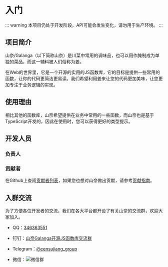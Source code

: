 <script setup>
import { VPTeamMembers } from 'vitepress/theme'
import censujiang_avatar from '/assets/img/censujiang.jpg'

const members = [
  {
    avatar: censujiang_avatar,
    name: '江程训',
    title: 'CTO',
    org: '山茨昕雨',
    orgLink: 'https://sancerain.com',
    desc:'Web前端/WordPress/开源爱好者',
    links: [
      { icon: 'github', link: 'https://github.com/censujiang' },
      { icon: 'twitter', link: 'https://twitter.com/censujiang' }
    ]
  },
]
</script>
# 入门

::: warning
本项目仍处于开发阶段，API可能会发生变化，请勿用于生产环境。
:::

## 项目简介

山奈/Galanga（以下简称山奈）是川菜中常用的调味品，也可以用作腌制成为单独的菜品，而这一辅料被人们俗称为姜。

在Web的世界里，它是一个开源的实用的JS函数库，它的目标是提供一些常用的函数，让你的代码更简洁更易读。我们希望利用姜来让您的代码更加美味，让您更加专注于业务逻辑的实现。

## 使用理由

相比其他的函数库，山奈希望提供在业务中常用的一些函数，而山奈也是基于TypeScript开发的，因此在使用时，您可以获得更好的类型提示。

## 开发人员

### 负责人
<VPTeamMembers size="small" :members="members" />

### 贡献者

在Github上查阅[贡献者列表](https://github.com/censujiang/galanga/graphs/contributors)，如果您也想对山奈做出贡献，请参考[贡献指南](./contribute.md)。

## 入群交流

为了方便各位开发者的交流，我们在各大平台都开设了有关山奈的交流群，欢迎大家加入。

- QQ：[346363551](https://qm.qq.com/cgi-bin/qm/qr?k=9xPnPcOCY91sV_KUY8bUqk7vZdcvraLs&jump_from=webapi&authKey=JvXfnEFumhWETjAPGWV1+qyIu3YeWuukTHTZGYDhGYpVzPwRrXZ2ZmuAn1ZNgS+k)

- 钉钉：[山奈Galanga开源JS函数库交流群](https://qr.dingtalk.com/action/joingroup?code=v1,k1,TC3pATGPSjAtf2QBQWmK5uR/gC++wInUgISCc4lQaLw=&_dt_no_comment=1&origin=11)

- Telegram：[@censujiang_group](https://t.me/censujiang_group)

- 微信：![微信群](/assets/img/group_wechat.jpg)